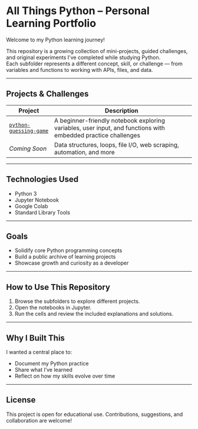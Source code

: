 # All Things Python – Personal Learning Portfolio

Welcome to my Python learning journey!

This repository is a growing collection of mini-projects, guided challenges, and original experiments I've completed while studying Python.  
Each subfolder represents a different concept, skill, or challenge — from variables and functions to working with APIs, files, and data.

---

## Projects & Challenges

| Project | Description |
|--------|-------------|
| [`python-guessing-game`](./python-guessing-game/) | A beginner-friendly notebook exploring variables, user input, and functions with embedded practice challenges |
| *Coming Soon* | Data structures, loops, file I/O, web scraping, automation, and more |

---

## Technologies Used

- Python 3
- Jupyter Notebook
- Google Colab
- Standard Library Tools

---

## Goals

- Solidify core Python programming concepts
- Build a public archive of learning projects
- Showcase growth and curiosity as a developer

---

## How to Use This Repository

1. Browse the subfolders to explore different projects.
2. Open the notebooks in Jupyter.
3. Run the cells and review the included explanations and solutions.

---

## Why I Built This

I wanted a central place to:
- Document my Python practice
- Share what I’ve learned
- Reflect on how my skills evolve over time

---

## License

This project is open for educational use. Contributions, suggestions, and collaboration are welcome!

